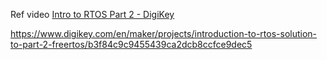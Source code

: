 Ref video [Intro to RTOS Part 2 - DigiKey](https://www.youtube.com/watch?v=JIr7Xm_riRs&list=PLEBQazB0HUyQ4hAPU1cJED6t3DU0h34bz&index=2)

https://www.digikey.com/en/maker/projects/introduction-to-rtos-solution-to-part-2-freertos/b3f84c9c9455439ca2dcb8ccfce9dec5

